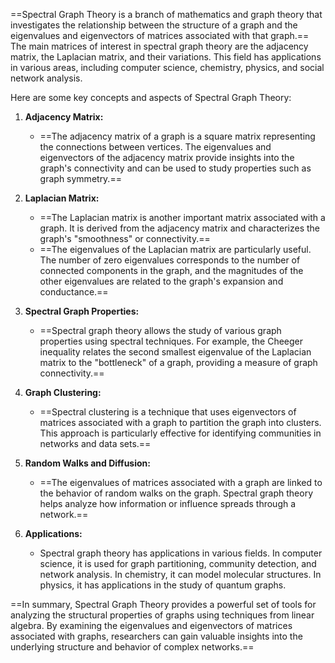 ==Spectral Graph Theory is a branch of mathematics and graph theory that investigates the relationship between the structure of a graph and the eigenvalues and eigenvectors of matrices associated with that graph.== The main matrices of interest in spectral graph theory are the adjacency matrix, the Laplacian matrix, and their variations. This field has applications in various areas, including computer science, chemistry, physics, and social network analysis.

Here are some key concepts and aspects of Spectral Graph Theory:

1. **Adjacency Matrix:**
   - ==The adjacency matrix of a graph is a square matrix representing the connections between vertices. The eigenvalues and eigenvectors of the adjacency matrix provide insights into the graph's connectivity and can be used to study properties such as graph symmetry.==

2. **Laplacian Matrix:**
   - ==The Laplacian matrix is another important matrix associated with a graph. It is derived from the adjacency matrix and characterizes the graph's "smoothness" or connectivity.==
   - ==The eigenvalues of the Laplacian matrix are particularly useful. The number of zero eigenvalues corresponds to the number of connected components in the graph, and the magnitudes of the other eigenvalues are related to the graph's expansion and conductance.==

3. **Spectral Graph Properties:**
   - ==Spectral graph theory allows the study of various graph properties using spectral techniques. For example, the Cheeger inequality relates the second smallest eigenvalue of the Laplacian matrix to the "bottleneck" of a graph, providing a measure of graph connectivity.==

4. **Graph Clustering:**
   - ==Spectral clustering is a technique that uses eigenvectors of matrices associated with a graph to partition the graph into clusters. This approach is particularly effective for identifying communities in networks and data sets.==

5. **Random Walks and Diffusion:**
   - ==The eigenvalues of matrices associated with a graph are linked to the behavior of random walks on the graph. Spectral graph theory helps analyze how information or influence spreads through a network.==

6. **Applications:**
   - Spectral graph theory has applications in various fields. In computer science, it is used for graph partitioning, community detection, and network analysis. In chemistry, it can model molecular structures. In physics, it has applications in the study of quantum graphs.

==In summary, Spectral Graph Theory provides a powerful set of tools for analyzing the structural properties of graphs using techniques from linear algebra. By examining the eigenvalues and eigenvectors of matrices associated with graphs, researchers can gain valuable insights into the underlying structure and behavior of complex networks.==